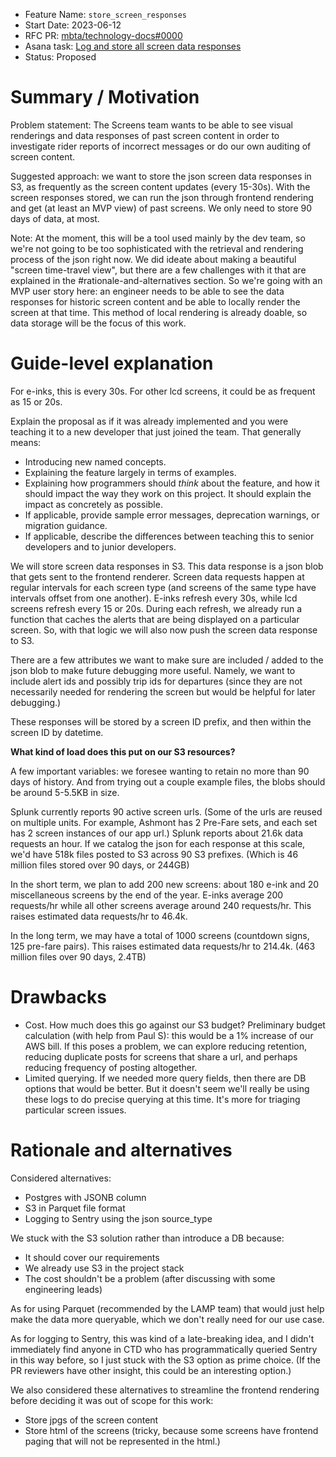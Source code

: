 - Feature Name: `store_screen_responses`
- Start Date: 2023-06-12
- RFC PR: [mbta/technology-docs#0000](https://github.com/mbta/technology-docs/pull/0000)
- Asana task: [Log and store all screen data responses](https://app.asana.com/0/1185117109217413/1204451311903806)
- Status: Proposed

# Summary / Motivation
[summary]: #summary

Problem statement:  The Screens team wants to be able to see visual renderings and data responses of past screen content in order to investigate rider reports of incorrect messages or do our own auditing of screen content.

Suggested approach: we want to store the json screen data responses in S3, as frequently as the screen content updates (every 15-30s). With the screen responses stored, we can run the json through frontend rendering and get (at least an MVP view) of past screens. We only need to store 90 days of data, at most.

Note: At the moment, this will be a tool used mainly by the dev team, so we're not going to be too sophisticated with the retrieval and rendering process of the json right now. We did ideate about making a beautiful "screen time-travel view", but there are a few challenges with it that are explained in the #rationale-and-alternatives section. So we're going with an MVP user story here: an engineer needs to be able to see the data responses for historic screen content and be able to locally render the screen at that time. This method of local rendering is already doable, so data storage will be the focus of this work.

# Guide-level explanation
[guide-level-explanation]: #guide-level-explanation

For e-inks, this is every 30s. For other lcd screens, it could be as frequent as 15 or 20s.

Explain the proposal as if it was already implemented and you were teaching it to a new developer
that just joined the team. That generally means:

- Introducing new named concepts.
- Explaining the feature largely in terms of examples.
- Explaining how programmers should *think* about the feature, and how it should impact the way they
  work on this project. It should explain the impact as concretely as possible.
- If applicable, provide sample error messages, deprecation warnings, or migration guidance.
- If applicable, describe the differences between teaching this to senior developers and to junior
  developers.

We will store screen data responses in S3. This data response is a json blob that gets sent to the frontend renderer. Screen data requests happen at regular intervals for each screen type (and screens of the same type have intervals offset from one another). E-inks refresh every 30s, while lcd screens refresh every 15 or 20s. During each refresh, we already run a function that caches the alerts that are being displayed on a particular screen. So, with that logic we will also now push the screen data response to S3. 

There are a few attributes we want to make sure are included / added to the json blob to make future debugging more useful. Namely, we want to include alert ids and possibly trip ids for departures (since they are not necessarily needed for rendering the screen but would be helpful for later debugging.)

These responses will be stored by a screen ID prefix, and then within the screen ID by datetime. 

**What kind of load does this put on our S3 resources?**

A few important variables: we foresee wanting to retain no more than 90 days of history. And from trying out a couple example files, the blobs should be around 5-5.5KB in size. 

Splunk currently reports 90 active screen urls. (Some of the urls are reused on multiple units. For example, Ashmont has 2 Pre-Fare sets, and each set has 2 screen instances of our app url.) Splunk reports about 21.6k data requests an hour. If we catalog the json for each response at this scale, we'd have 518k files posted to S3 across 90 S3 prefixes. (Which is 46 million files stored over 90 days, or 244GB)

In the short term, we plan to add 200 new screens: about 180 e-ink and 20 miscellaneous screens by the end of the year. E-inks average 200 requests/hr while all other screens average around 240 requests/hr. This raises estimated data requests/hr to 46.4k.

In the long term, we may have a total of 1000 screens (countdown signs, 125 pre-fare pairs). This raises estimated data requests/hr to 214.4k. (463 million files over 90 days, 2.4TB)

# Drawbacks
[drawbacks]: #drawbacks

- Cost. How much does this go against our S3 budget? Preliminary budget calculation (with help from Paul S): this would be a 1% increase of our AWS bill. If this poses a problem, we can explore reducing retention, reducing duplicate posts for screens that share a url, and perhaps reducing frequency of posting altogether.
- Limited querying. If we needed more query fields, then there are DB options that would be better. But it doesn't seem we'll really be using these logs to do precise querying at this time. It's more for triaging particular screen issues.

# Rationale and alternatives
[rationale-and-alternatives]: #rationale-and-alternatives

Considered alternatives:
- Postgres with JSONB column
- S3 in Parquet file format
- Logging to Sentry using the json source_type

We stuck with the S3 solution rather than introduce a DB because:
- It should cover our requirements
- We already use S3 in the project stack
- The cost shouldn't be a problem (after discussing with some engineering leads)

As for using Parquet (recommended by the LAMP team) that would just help make the data more queryable, which we don't really need for our use case.

As for logging to Sentry, this was kind of a late-breaking idea, and I didn't immediately find anyone in CTD who has programmatically queried Sentry in this way before, so I just stuck with the S3 option as prime choice. (If the PR reviewers have other insight, this could be an interesting option.)

We also considered these alternatives to streamline the frontend rendering before deciding it was out of scope for this work:
- Store jpgs of the screen content
- Store html of the screens (tricky, because some screens have frontend paging that will not be represented in the html.)